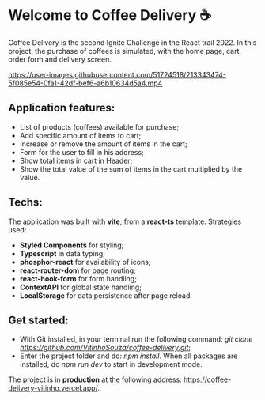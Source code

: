# Welcome to **Coffee Delivery** ☕
Coffee Delivery is the second Ignite Challenge in the React trail 2022. 
In this project, the purchase of coffees is simulated, with the home page, cart, order form and delivery screen.


https://user-images.githubusercontent.com/51724518/213343474-5f085e54-0fa1-42df-bef6-a6b10634d5a4.mp4



## Application features:
- List of products (coffees) available for purchase;
- Add specific amount of items to cart;
- Increase or remove the amount of items in the cart;
- Form for the user to fill in his address;
- Show total items in cart in Header;
- Show the total value of the sum of items in the cart multiplied by the value.

## Techs:
The application was built with **vite**, from a **react-ts** template. Strategies used:
- **Styled Components** for styling;
- **Typescript** in data typing;
- **phosphor-react** for availability of icons;
- **react-router-dom** for page routing;
- **react-hook-form** for form handling;
- **ContextAPI** for global state handling;
- **LocalStorage** for data persistence after page reload.

## Get started:
- With Git installed, in your terminal run the following command: *git clone https://github.com/VitinhoSouza/coffee-delivery.git*;
- Enter the project folder and do: *npm install*. When all packages are installed, do *npm run dev* to start in development mode.

The project is in **production** at the following address: https://coffee-delivery-vitinho.vercel.app/.


